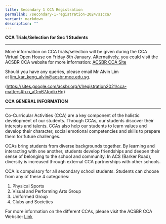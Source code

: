 ```yaml
---
title: Secondary 1 CCA Registration
permalink: /secondary-1-registration-2024/s1cca/
variant: markdown
description: ""
---
```

**CCA Trials/Selection for Sec 1 Students** 

---------------------------------------------------------------------------------------------------------------------

More information on CCA trials/selection will be given during the CCA Virtual Open House on Friday 8th January. Alternatively, you could visit the ACSBR CCA website for more information: [ACSBR CCA Site](https://www.google.com/url?q=https%3A%2F%2Fsites.google.com%2Facsbr.org%2Fcca%2Fhome&sa=D&sntz=1&usg=AOvVaw3xAa9CX91cjeX8OSwrSeMi)

Should you have any queries, please email Mr Alvin Lim at [lim\_kar\_keng\_alvin@acsbr.moe.edu.sg](mailto:lim_kar_keng_alvin@acsbr.moe.edu.sg).

(https://sites.google.com/acsbr.org/s1registration2021/cca-matters#h.p_aDm67JodkrHq)

**CCA GENERAL INFORMATION**

---------------------------------------------------------------------------------------------------------------------

Co-Curricular Activities (CCA) are a key component of the holistic development of our students. Through CCAs, our students discover their interests and talents. CCAs also help our students to learn values and develop their character, social emotional competencies and skills to prepare them for future challenges.

CCAs bring students from diverse backgrounds together. By learning and interacting with one another, students develop friendships and deepen their sense of belonging to the school and community. In ACS (Barker Road), diversity is increased through external CCA partnerships with other schools.

CCA is compulsory for all secondary school students. Students can choose from any of these 4 categories:

1.  Physical Sports
2.  Visual and Performing Arts Group
3.  Uniformed Group   
4.  Clubs and Societies
        

For more information on the different CCAs, please visit the ACSBR CCA Website: [Link](https://www.google.com/url?q=https%3A%2F%2Fsites.google.com%2Facsbr.org%2Fcca%2Fhome&sa=D&sntz=1&usg=AOvVaw3xAa9CX91cjeX8OSwrSeMi)